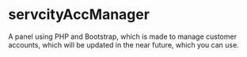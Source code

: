 # servcityAccManager
A panel using PHP and Bootstrap, which is made to manage customer accounts, which will be updated in the near future, which you can use.
